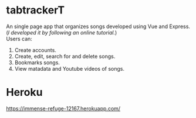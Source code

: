 # tabtrackerT
An single page app that organizes songs developed using Vue and Express.
<br>
(*I developed it by following an online tutorial.*)
<br>
Users can:
1. Create accounts.
2. Create, edit, search for and delete songs.
3. Bookmarks songs.
4. View matadata and Youtube videos of songs. 
# Heroku
https://immense-refuge-12167.herokuapp.com/
